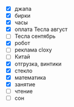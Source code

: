- [x] джапа
- [x] бирки
- [x] часы
- [x] оплата Тесла август
- [ ] Тесла сентябрь
- [x] робот
- [ ] реклама cloxy
- [ ] Китай 
- [x] отгрузка, винтики
- [x] стекло
- [x] математика
- [x] занятие
- [ ] чтение
- [ ] сон